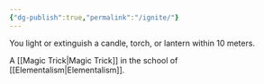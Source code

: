 ```yaml
---
{"dg-publish":true,"permalink":"/ignite/"}
---
```


You light or extinguish a candle, torch, or lantern
within 10 meters.

A [[Magic Trick\|Magic Trick]] in the school of [[Elementalism\|Elementalism]].